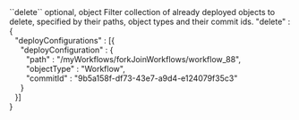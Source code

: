 <tr>
<td>``delete``</td>
<td>optional, object</td>
<td>Filter collection of already deployed objects to delete, specified by their paths, object types and their commit ids.</td>
<td> "delete" : {
  <div style="padding-left:10px;">"deployConfigurations" : [{</div>
  <div style="padding-left:20px;">"deployConfiguration" : {</div>
  <div style="padding-left:30px;">"path" : "/myWorkflows/forkJoinWorkflows/workflow_88",</div>
  <div style="padding-left:30px;">"objectType" : "Workflow",</div>
  <div style="padding-left:30px;">"commitId" : "9b5a158f-df73-43e7-a9d4-e124079f35c3"</div>
  <div style="padding-left:20px;">}</div>
  <div style="padding-left:10px;">}]</div>
  }</td>
<td></td>
</tr>